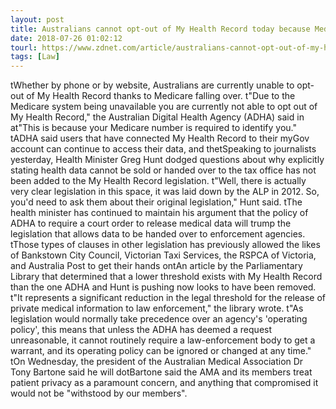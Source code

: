```yaml
---
layout: post
title: Australians cannot opt-out of My Health Record today because Medicare is down
date: 2018-07-26 01:02:12
tourl: https://www.zdnet.com/article/australians-cannot-opt-out-of-my-health-record-today-because-medicare-is-down/
tags: [Law]
---
```

 tWhether by phone or by website, Australians are currently unable to opt-out of My Health Record thanks to Medicare falling over. t"Due to the Medicare system being unavailable you are currently not able to opt out of My Health Record," the Australian Digital Health Agency (ADHA) said in at"This is because your Medicare number is required to identify you." tADHA said users that have connected My Health Record to their myGov account can continue to access their data, and thetSpeaking to journalists yesterday, Health Minister Greg Hunt dodged questions about why explicitly stating health data cannot be sold or handed over to the tax office has not been added to the My Health Record legislation. t"Well, there is actually very clear legislation in this space, it was laid down by the ALP in 2012. So, you'd need to ask them about their original legislation," Hunt said. tThe health minister has continued to maintain his argument that the policy of ADHA to require a court order to release medical data will trump the legislation that allows data to be handed over to enforcement agencies. tThose types of clauses in other legislation has previously allowed the likes of Bankstown City Council, Victorian Taxi Services, the RSPCA of Victoria, and Australia Post to get their hands ontAn article by the Parliamentary Library that determined that a lower threshold exists with My Health Record than the one ADHA and Hunt is pushing now looks to have been removed. t"It represents a significant reduction in the legal threshold for the release of private medical information to law enforcement," the library wrote. t"As legislation would normally take precedence over an agency's 'operating policy', this means that unless the ADHA has deemed a request unreasonable, it cannot routinely require a law-enforcement body to get a warrant, and its operating policy can be ignored or changed at any time." tOn Wednesday, the president of the Australian Medical Association Dr Tony Bartone said he will dotBartone said the AMA and its members treat patient privacy as a paramount concern, and anything that compromised it would not be "withstood by our members".